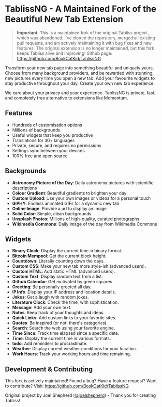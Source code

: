 # TablissNG - A Maintained Fork of the Beautiful New Tab Extension

> **Important**: This is a maintained fork of the original Tabliss project, which was abandoned. I've cloned the repository, merged all existing pull requests, and am actively maintaining it with bug fixes and new features. The original extension is no longer maintained, but this fork keeps Tabliss alive and improving! Github page: <https://github.com/BookCatKid/TablissNG>

Transform your new tab page into something beautiful and uniquely yours. Choose from many background providers, and be rewarded with stunning, new pictures every time you open a new tab. Add your favourite widgets to stay productive throughout your day. Create your own new tab experience.

We care about your privacy and your experience. TablissNG is private, fast, and completely free alternative to extensions like Momentum.

## Features

- Hundreds of customisation options
- Millions of backgrounds
- Useful widgets that keep you productive
- Translations for 40+ languages
- Private, secure, and requires no permissions
- Settings sync between your devices
- 100% free and open source

## Backgrounds

- **Astronomy Picture of the Day**: Daily astronomy pictures with scientific descriptions
- **Colour Gradient**: Beautiful gradients to brighten your day
- **Custom Upload**: Use your own images or videos for a personal touch
- **GIPHY**: Endless animated GIFs for a dynamic new tab
- **Online Image**: Provide a url to display an image
- **Solid Color**: Simple, clean backgrounds
- **Unsplash Photos**: Millions of high-quality, curated photographs
- **Wikimedia Commons**: Daily image of the day from Wikimedia Commons

## Widgets

 - **Binary Clock**: Display the current time in binary format.
 - **Bitcoin Mempool**: Get the current block height.
 - **Countdown**: Literally counting down the days.
 - **Custom CSS**: Make your new tab more style-ish (advanced users).
 - **Custom HTML**: Add static HTML (advanced users).
 - **Custom Text**: Display random text from a list.
 - **Github Calendar**: Get motivated by green squares.
 - **Greeting**: Be personally greeted all day.
 - **IP Info**: Display your IP address and location details.
 - **Jokes**: Get a laugh with random jokes.
 - **Literature Clock**: Check the time, with sophistication.
 - **Message**: Add your own text.
 - **Notes**: Keep track of your thoughts and ideas.
 - **Quick Links**: Add custom links to your favorite sites.
 - **Quotes**: Be inspired (or not, there's categories).
 - **Search**: Search the web using your favorite engine.
 - **Time Since**: Track time elapsed since a specific date.
 - **Time**: Display the current time in various formats.
 - **todo**: Add reminders to procrastinate.
 - **Weather**: Display current weather conditions for your location.
 - **Work Hours**: Track your working hours and time remaining.

## Development & Contributing

This fork is actively maintained! Found a bug? Have a feature request? Want to contribute? Visit:
<https://github.com/BookCatKid/TablissNG>

Original project by Joel Shepherd ([@joelshepherd](https://github.com/joelshepherd)) - Thank you for creating Tabliss!
